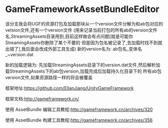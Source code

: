 # GameFrameworkAssetBundleEditor
该分支我会将UGF的资源打包及加载那块从一个version文件分解为和ab包对应的vetsion文件,还有一个version文件
(用来记录当前打包的所有ab的version文件名,StreamingAssets目录用到,目前这样做会有点问题[就是可能你StreamingAssets你删除了某个不要的
但是因为包名被记录了,去加载时找不到就出错了],我后面会改成外部工具生成)
新的version名为:
	ab包名_变体名_~version.dat

新的加载逻辑为:
	先加载StreamingAssets目录下的version.dat文件,然后解析加载StreamingAssets下的ab包version,加载完成后加载持久化目录下的
	所有ab包version文件,如果资源路径一样的将会被覆盖


框架地址:https://github.com/EllanJiang/UnityGameFramework

框架文档:http://gameframework.cn/

使用 AssetBundle 编辑工具教程:http://gameframework.cn/archives/320

使用 AssetBundle 构建工具教程:http://gameframework.cn/archives/356

